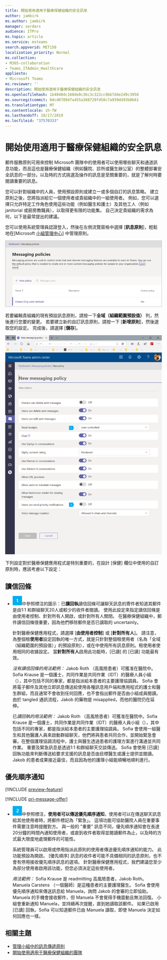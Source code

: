 ```yaml
---
title: 開始使用適用于醫療保健組織的安全訊息
author: jambirk
ms.author: jambirk
manager: serdars
audience: ITPro
ms.topic: article
ms.service: msteams
search.appverid: MET150
localization_priority: Normal
ms.collection:
- M365-collaboration
- Teams_ITAdmin_Healthcare
appliesto:
- Microsoft Teams
ms.reviewer: ''
description: 開始使用適用于醫療保健組織的安全訊息
ms.openlocfilehash: 1b4048dc168de0c36c3c322cc9bb7d4e2d9c3958
ms.sourcegitcommit: 0dcd078947a455a388729fd50c7a939dd93b0b61
ms.translationtype: MT
ms.contentlocale: zh-TW
ms.lasthandoff: 10/17/2019
ms.locfileid: "37570333"
---
```

# <a name="get-started-with-secure-messaging-for-healthcare-organizations"></a>開始使用適用于醫療保健組織的安全訊息

郵件服務原則可用來控制 Microsoft 團隊中的使用者可以使用哪些聊天和通道訊息功能，而且這也是醫療保健組織（例如醫院、診所或醫生辦公室）的整體部署安全訊息的一部分。以及時的方式挑選及操作的訊息是至關重要的，就是了解何時要閱讀重要的訊息。

您可以針對組織中的人員，使用預設原則或建立一或多個自訂的訊息策略。 建立原則之後，您將指派給它一個使用者或貴組織中的一組使用者。 例如，您可以選擇只允許特定工作角色使用這些功能（例如醫生和護士）及其他工人（例如 janitorial 或廚房教職員），以取得更有限的功能集。 自己決定貴組織的需求為何，以下是最常提出的建議。

您可以使用系統管理員認證登入，然後在左側流覽窗格中選擇 [**訊息原則**]，輕鬆地在[Microsoft [小組管理中心](http://admin.teams.microsoft.com)] 中管理原則。

 ![[訊息原則] 頁面的螢幕擷取畫面](../../media/messaging-policies-image1.png)

若要編輯貴組織的現有預設訊息原則，請按一下**全域（組織範圍預設值）** 列，然後進行您要的變更。 若要建立新的自訂訊息原則，請按一下 [**新增原則**]，然後選取您的設定。 完成後，請選擇 [**儲存**]。

![[訊息原則] 設定的螢幕擷取畫面](../../media/hc-message-policy.png)

下列設定對於醫療保健應用程式是特別重要的，在設計 [保健] 欄位中使用的自訂原則時，應該考慮以下設定：

## <a name="read-receipts"></a>讀信回條

- ![在前一個螢幕擷取畫面](../../media/sfbcallout1.png)中參照標注的圖示：已**讀回執**讀信回條可讓聊天訊息的寄件者知道其郵件是由1:1 和群組聊天20人或較少的收件者閱讀。 使用此設定來指定讀信回條是由使用者控制、針對所有人開啟，或針對所有人關閉。 在醫療保健組織中，郵件讀信回條很重要，因為他們移除郵件是否已讀取的 uncertainly。

  針對醫療保健應用程式，請選擇 [**由使用者控制**] 或 [**針對所有人**]。 請注意，為整個租**使用者**設定回執的唯一方式，就是只針對整個租使用者（名為「全域（組織範圍的預設值）」的預設原則），或在中使用所有訊息原則。租使用者使用相同的收據設定。 當**針對所有人**啟用此功能時，[已讀] 的 [已讀] 功能最有效。

    *沒有讀信回條的用法範例：* Jakob Roth （高風險患者）可獲准在醫院中。Sofia Krause 是一個護士，共同作業是共同作業（IDT）的醫療人員小組（），其中包括不同的專家，都是指派給本患者的主要護理協調員。  Sofia 會將電子郵件及其他立即訊息傳送給使用各種訊息用戶端和應用程式的護士和醫生群組，而且通常不會收到任何回應，也不會指出郵件是否由小組成員閱讀。 由於 tangled 通訊流程，Jakob 的藥物是 misapplied，而他的醫院仍在延伸。

    已*讀回執的用法範例：* Jakob Roth （高風險患者）可獲准在醫院中。Sofia Krause 是一個護士，共同作業是共同作業（IDT）的醫療人員小組（），其中包括不同的專家，都是指派給本患者的主要護理協調員。  Sofia 會使用一組醫生和其他醫護人員來啟動群組聊天，他們將與患者共同合作，並開始緊急會審。在整個護理協調流程中，護士與醫生透過患者的護理方案進行溝通並共同作業。  重要及緊急訊息是透過1:1 和群組聊天交談傳送。 Sofia 會使用 [已讀] 回執功能來判斷傳送給要求支援的訊息是否由目標醫生或護士提供並閱讀。 Jakob 的患者成果接近最佳，而且因為他的護理小組能順暢地順利進行。

## <a name="priority-notifications"></a>優先順序通知

[!INCLUDE [preview-feature](../../includes/preview-feature.md)]

[!INCLUDE [pri-message-offer](../../includes/pri-message-offer.md)]

- ![數位2的圖示，在前一個螢幕擷取畫面](../../media/sfbcallout2.png)中參照標注，**使用者可以傳送優先順序通知**，使用者可以在傳送聊天訊息給其他使用者時，將郵件標記為「緊急」。 這項功能可協助醫院人員在重要事件需要注意時提醒對方。 與一般的 "重要" 訊息不同，優先順序通知會在長達20分鐘的時間內通知使用者，或直到收件者取得並閱讀郵件為止，以及時的方式最大限度地處理郵件的可能性。

  系統管理員可以啟用或停用指派此原則的使用者傳送優先順序通知的能力。 此功能預設為開啟。 [優先順序] 訊息的收件者可能不具備相同的訊息原則，也不會有停用接收優先順序訊息的選項。 針對醫療保健應用程式，我們建議您至少為部分使用者啟用該功能，但您必須決定這些使用者。

  *用法範例：* Sofia Krause 是 readmitting 高風險患者，Jakob Roth。 Manuela Carstens （一個醫師）是這種患者的主要護理醫生。  Sofia 會使用優先順序通知來傳送訊息給 Manuela，詢問 Jakob 的會審的立即協助。  Manuela 的手機會接收郵件，但 Manuela 不會覺得手機震動且無法回復。 小組會重新通知 Manuela，並持續再次提醒，直到她讀取該郵件。 如果已啟用 [已讀] 回執，Sofia 可以知道郵件已由 Manuela 讀取，即使 Manuela 決定如何回應也一樣。

## <a name="related-topics"></a>相關主題

- [管理小組中的訊息傳遞原則](../../messaging-policies-in-teams.md)
- [開始使用適用于醫療保健組織的團隊](teams-in-hc.md)
